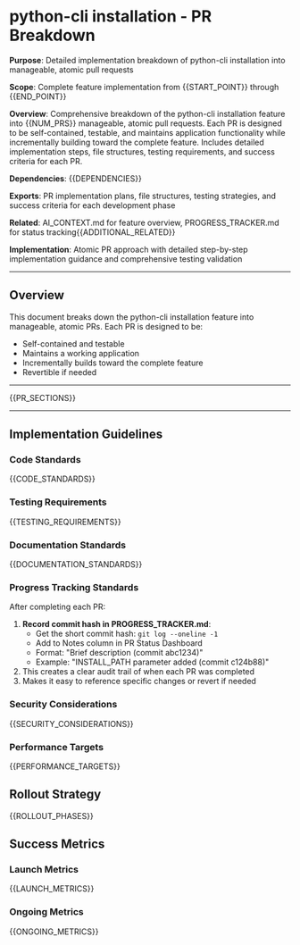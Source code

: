 # python-cli installation - PR Breakdown

**Purpose**: Detailed implementation breakdown of python-cli installation into manageable, atomic pull requests

**Scope**: Complete feature implementation from {{START_POINT}} through {{END_POINT}}

**Overview**: Comprehensive breakdown of the python-cli installation feature into {{NUM_PRS}} manageable, atomic
    pull requests. Each PR is designed to be self-contained, testable, and maintains application functionality
    while incrementally building toward the complete feature. Includes detailed implementation steps, file
    structures, testing requirements, and success criteria for each PR.

**Dependencies**: {{DEPENDENCIES}}

**Exports**: PR implementation plans, file structures, testing strategies, and success criteria for each development phase

**Related**: AI_CONTEXT.md for feature overview, PROGRESS_TRACKER.md for status tracking{{ADDITIONAL_RELATED}}

**Implementation**: Atomic PR approach with detailed step-by-step implementation guidance and comprehensive testing validation

---

## Overview
This document breaks down the python-cli installation feature into manageable, atomic PRs. Each PR is designed to be:
- Self-contained and testable
- Maintains a working application
- Incrementally builds toward the complete feature
- Revertible if needed

---

{{PR_SECTIONS}}

---

## Implementation Guidelines

### Code Standards
{{CODE_STANDARDS}}

### Testing Requirements
{{TESTING_REQUIREMENTS}}

### Documentation Standards
{{DOCUMENTATION_STANDARDS}}

### Progress Tracking Standards
After completing each PR:
1. **Record commit hash in PROGRESS_TRACKER.md**:
   - Get the short commit hash: `git log --oneline -1`
   - Add to Notes column in PR Status Dashboard
   - Format: "Brief description (commit abc1234)"
   - Example: "INSTALL_PATH parameter added (commit c124b88)"
2. This creates a clear audit trail of when each PR was completed
3. Makes it easy to reference specific changes or revert if needed

### Security Considerations
{{SECURITY_CONSIDERATIONS}}

### Performance Targets
{{PERFORMANCE_TARGETS}}

## Rollout Strategy

{{ROLLOUT_PHASES}}

## Success Metrics

### Launch Metrics
{{LAUNCH_METRICS}}

### Ongoing Metrics
{{ONGOING_METRICS}}
